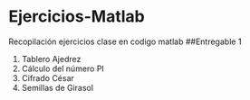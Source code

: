 # Ejercicios-Matlab
Recopilación ejercicios clase en codigo matlab
##Entregable 1
1. Tablero Ajedrez
2. Cálculo del número PI
3. Cifrado César
4. Semillas de Girasol
